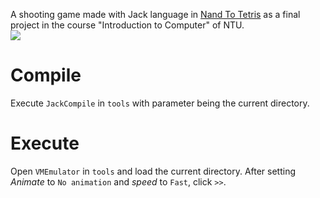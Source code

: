A shooting game made with Jack language in [Nand To Tetris](https://www.nand2tetris.org/) as a final project in the course "Introduction to Computer" of NTU.  
![](Pictures/Game.jpg)

# Compile
Execute `JackCompile` in `tools` with parameter being the current directory.  

# Execute
Open `VMEmulator` in `tools` and load the current directory. After setting *Animate* to `No animation` and *speed* to `Fast`, click `>>`.
